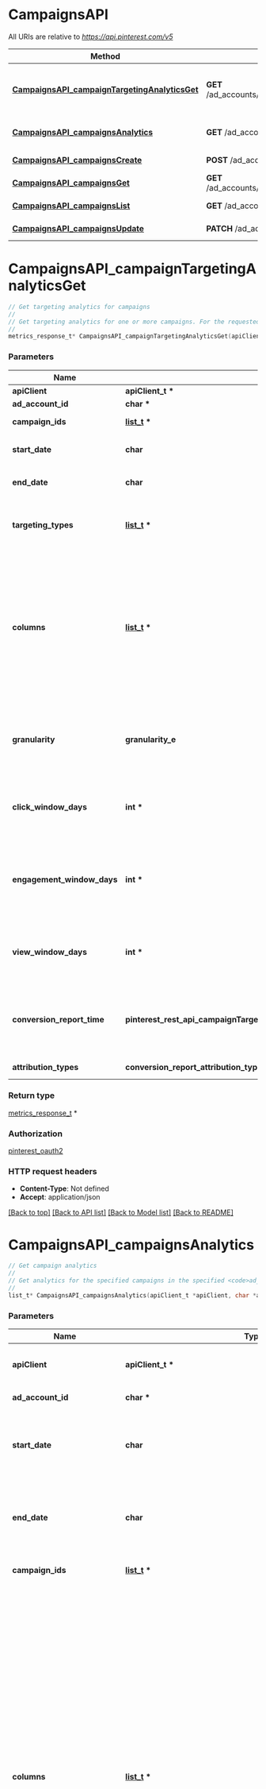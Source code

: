 # CampaignsAPI

All URIs are relative to *https://api.pinterest.com/v5*

Method | HTTP request | Description
------------- | ------------- | -------------
[**CampaignsAPI_campaignTargetingAnalyticsGet**](CampaignsAPI.md#CampaignsAPI_campaignTargetingAnalyticsGet) | **GET** /ad_accounts/{ad_account_id}/campaigns/targeting_analytics | Get targeting analytics for campaigns
[**CampaignsAPI_campaignsAnalytics**](CampaignsAPI.md#CampaignsAPI_campaignsAnalytics) | **GET** /ad_accounts/{ad_account_id}/campaigns/analytics | Get campaign analytics
[**CampaignsAPI_campaignsCreate**](CampaignsAPI.md#CampaignsAPI_campaignsCreate) | **POST** /ad_accounts/{ad_account_id}/campaigns | Create campaigns
[**CampaignsAPI_campaignsGet**](CampaignsAPI.md#CampaignsAPI_campaignsGet) | **GET** /ad_accounts/{ad_account_id}/campaigns/{campaign_id} | Get campaign
[**CampaignsAPI_campaignsList**](CampaignsAPI.md#CampaignsAPI_campaignsList) | **GET** /ad_accounts/{ad_account_id}/campaigns | List campaigns
[**CampaignsAPI_campaignsUpdate**](CampaignsAPI.md#CampaignsAPI_campaignsUpdate) | **PATCH** /ad_accounts/{ad_account_id}/campaigns | Update campaigns


# **CampaignsAPI_campaignTargetingAnalyticsGet**
```c
// Get targeting analytics for campaigns
//
// Get targeting analytics for one or more campaigns. For the requested account and metrics, the response will include the requested metric information (e.g. SPEND_IN_DOLLAR) for the requested target type (e.g. \"age_bucket\") for applicable values (e.g. \"45-49\"). <p/> - The token's user_account must either be the Owner of the specified ad account, or have one of the necessary roles granted to them via <a href=\"https://help.pinterest.com/en/business/article/share-and-manage-access-to-your-ad-accounts\">Business Access</a>: Admin, Analyst, Campaign Manager. - If granularity is not HOUR, the furthest back you can are allowed to pull data is 90 days before the current date in UTC time and the max time range supported is 90 days. - If granularity is HOUR, the furthest back you can are allowed to pull data is 8 days before the current date in UTC time and the max time range supported is 3 days.
//
metrics_response_t* CampaignsAPI_campaignTargetingAnalyticsGet(apiClient_t *apiClient, char *ad_account_id, list_t *campaign_ids, char start_date, char end_date, list_t *targeting_types, list_t *columns, granularity_e granularity, int *click_window_days, int *engagement_window_days, int *view_window_days, pinterest_rest_api_campaignTargetingAnalyticsGet_conversion_report_time_e conversion_report_time, conversion_report_attribution_type_e attribution_types);
```

### Parameters
Name | Type | Description  | Notes
------------- | ------------- | ------------- | -------------
**apiClient** | **apiClient_t \*** | context containing the client configuration |
**ad_account_id** | **char \*** | Unique identifier of an ad account. | 
**campaign_ids** | **[list_t](char.md) \*** | List of Campaign Ids to use to filter the results. | 
**start_date** | **char** | Metric report start date (UTC). Format: YYYY-MM-DD. Cannot be more than 90 days back from today. | 
**end_date** | **char** | Metric report end date (UTC). Format: YYYY-MM-DD. Cannot be more than 90 days past start_date. | 
**targeting_types** | **[list_t](ads_analytics_campaign_targeting_type.md) \*** | Targeting type breakdowns for the report. The reporting per targeting type &lt;br&gt; is independent from each other. [\&quot;AGE_BUCKET_AND_GENDER\&quot;] is in BETA and not yet available to all users. | 
**columns** | **[list_t](char.md) \*** | Columns to retrieve, encoded as a comma-separated string. **NOTE**: Any metrics defined as MICRO_DOLLARS returns a value based on the advertiser profile&#39;s currency field. For USD,($1/1,000,000, or $0.000001 - one one-ten-thousandth of a cent). it&#39;s microdollars. Otherwise, it&#39;s in microunits of the advertiser&#39;s currency.&lt;br/&gt;For example, if the advertiser&#39;s currency is GBP (British pound sterling), all MICRO_DOLLARS fields will be in GBP microunits (1/1,000,000 British pound).&lt;br/&gt;If a column has no value, it may not be returned | 
**granularity** | **granularity_e** | TOTAL - metrics are aggregated over the specified date range.&lt;br&gt; DAY - metrics are broken down daily.&lt;br&gt; HOUR - metrics are broken down hourly.&lt;br&gt;WEEKLY - metrics are broken down weekly.&lt;br&gt;MONTHLY - metrics are broken down monthly | 
**click_window_days** | **int \*** | Number of days to use as the conversion attribution window for a pin click action. Applies to Pinterest Tag conversion metrics. Prior conversion tags use their defined attribution windows. If not specified, defaults to &#x60;30&#x60; days. | [optional] [default to 30]
**engagement_window_days** | **int \*** | Number of days to use as the conversion attribution window for an engagement action. Engagements include saves, closeups, link clicks, and carousel card swipes. Applies to Pinterest Tag conversion metrics. Prior conversion tags use their defined attribution windows. If not specified, defaults to &#x60;30&#x60; days. | [optional] [default to 30]
**view_window_days** | **int \*** | Number of days to use as the conversion attribution window for a view action. Applies to Pinterest Tag conversion metrics. Prior conversion tags use their defined attribution windows. If not specified, defaults to &#x60;1&#x60; day. | [optional] [default to 1]
**conversion_report_time** | **pinterest_rest_api_campaignTargetingAnalyticsGet_conversion_report_time_e** | The date by which the conversion metrics returned from this endpoint will be reported. There are two dates associated with a conversion event: the date that the user interacted with the ad, and the date that the user completed a conversion event. | [optional] [default to &#39;TIME_OF_AD_ACTION&#39;]
**attribution_types** | **conversion_report_attribution_type_e** | List of types of attribution for the conversion report | [optional] 

### Return type

[metrics_response_t](metrics_response.md) *


### Authorization

[pinterest_oauth2](../README.md#pinterest_oauth2)

### HTTP request headers

 - **Content-Type**: Not defined
 - **Accept**: application/json

[[Back to top]](#) [[Back to API list]](../README.md#documentation-for-api-endpoints) [[Back to Model list]](../README.md#documentation-for-models) [[Back to README]](../README.md)

# **CampaignsAPI_campaignsAnalytics**
```c
// Get campaign analytics
//
// Get analytics for the specified campaigns in the specified <code>ad_account_id</code>, filtered by the specified options. - The token's user_account must either be the Owner of the specified ad account, or have one of the necessary roles granted to them via <a href=\"https://help.pinterest.com/en/business/article/share-and-manage-access-to-your-ad-accounts\">Business Access</a>: Admin, Analyst, Campaign Manager. - If granularity is not HOUR, the furthest back you can are allowed to pull data is 90 days before the current date in UTC time and the max time range supported is 90 days. - If granularity is HOUR, the furthest back you can are allowed to pull data is 8 days before the current date in UTC time and the max time range supported is 3 days.
//
list_t* CampaignsAPI_campaignsAnalytics(apiClient_t *apiClient, char *ad_account_id, char start_date, char end_date, list_t *campaign_ids, list_t *columns, granularity_e granularity, int *click_window_days, int *engagement_window_days, int *view_window_days, pinterest_rest_api_campaignsAnalytics_conversion_report_time_e conversion_report_time);
```

### Parameters
Name | Type | Description  | Notes
------------- | ------------- | ------------- | -------------
**apiClient** | **apiClient_t \*** | context containing the client configuration |
**ad_account_id** | **char \*** | Unique identifier of an ad account. | 
**start_date** | **char** | Metric report start date (UTC). Format: YYYY-MM-DD. Cannot be more than 90 days back from today. | 
**end_date** | **char** | Metric report end date (UTC). Format: YYYY-MM-DD. Cannot be more than 90 days past start_date. | 
**campaign_ids** | **[list_t](char.md) \*** | List of Campaign Ids to use to filter the results. | 
**columns** | **[list_t](char.md) \*** | Columns to retrieve, encoded as a comma-separated string. **NOTE**: Any metrics defined as MICRO_DOLLARS returns a value based on the advertiser profile&#39;s currency field. For USD,($1/1,000,000, or $0.000001 - one one-ten-thousandth of a cent). it&#39;s microdollars. Otherwise, it&#39;s in microunits of the advertiser&#39;s currency.&lt;br/&gt;For example, if the advertiser&#39;s currency is GBP (British pound sterling), all MICRO_DOLLARS fields will be in GBP microunits (1/1,000,000 British pound).&lt;br/&gt;If a column has no value, it may not be returned | 
**granularity** | **granularity_e** | TOTAL - metrics are aggregated over the specified date range.&lt;br&gt; DAY - metrics are broken down daily.&lt;br&gt; HOUR - metrics are broken down hourly.&lt;br&gt;WEEKLY - metrics are broken down weekly.&lt;br&gt;MONTHLY - metrics are broken down monthly | 
**click_window_days** | **int \*** | Number of days to use as the conversion attribution window for a pin click action. Applies to Pinterest Tag conversion metrics. Prior conversion tags use their defined attribution windows. If not specified, defaults to &#x60;30&#x60; days. | [optional] [default to 30]
**engagement_window_days** | **int \*** | Number of days to use as the conversion attribution window for an engagement action. Engagements include saves, closeups, link clicks, and carousel card swipes. Applies to Pinterest Tag conversion metrics. Prior conversion tags use their defined attribution windows. If not specified, defaults to &#x60;30&#x60; days. | [optional] [default to 30]
**view_window_days** | **int \*** | Number of days to use as the conversion attribution window for a view action. Applies to Pinterest Tag conversion metrics. Prior conversion tags use their defined attribution windows. If not specified, defaults to &#x60;1&#x60; day. | [optional] [default to 1]
**conversion_report_time** | **pinterest_rest_api_campaignsAnalytics_conversion_report_time_e** | The date by which the conversion metrics returned from this endpoint will be reported. There are two dates associated with a conversion event: the date that the user interacted with the ad, and the date that the user completed a conversion event. | [optional] [default to &#39;TIME_OF_AD_ACTION&#39;]

### Return type

[list_t](campaigns_analytics_response_inner.md) *


### Authorization

[pinterest_oauth2](../README.md#pinterest_oauth2)

### HTTP request headers

 - **Content-Type**: Not defined
 - **Accept**: application/json

[[Back to top]](#) [[Back to API list]](../README.md#documentation-for-api-endpoints) [[Back to Model list]](../README.md#documentation-for-models) [[Back to README]](../README.md)

# **CampaignsAPI_campaignsCreate**
```c
// Create campaigns
//
// Create multiple new campaigns. Every campaign has its own campaign_id and houses one or more ad groups, which contain one or more ads. For more, see <a href=\"https://help.pinterest.com/en/business/article/set-up-your-campaign/\">Set up your campaign</a>. <p/> <strong>Note:</strong> - The values for 'lifetime_spend_cap' and 'daily_spend_cap' are microcurrency amounts based on the currency field set in the advertiser's profile. (e.g. USD) <p/> <p>Microcurrency is used to track very small transactions, based on the currency set in the advertiser’s profile.</p> <p>A microcurrency unit is 10^(-6) of the standard unit of currency selected in the advertiser’s profile.</p>  <p><strong>Equivalency equations</strong>, using dollars as an example currency:</p> <ul>   <li>$1 = 1,000,000 microdollars</li>   <li>1 microdollar = $0.000001 </li> </ul> <p><strong>To convert between currency and microcurrency</strong>, using dollars as an example currency:</p> <ul>   <li>To convert dollars to microdollars, mutiply dollars by 1,000,000</li>   <li>To convert microdollars to dollars, divide microdollars by 1,000,000</li> </ul>
//
campaign_create_response_t* CampaignsAPI_campaignsCreate(apiClient_t *apiClient, char *ad_account_id, list_t *campaign_create_request);
```

### Parameters
Name | Type | Description  | Notes
------------- | ------------- | ------------- | -------------
**apiClient** | **apiClient_t \*** | context containing the client configuration |
**ad_account_id** | **char \*** | Unique identifier of an ad account. | 
**campaign_create_request** | **[list_t](campaign_create_request.md) \*** | Array of campaigns. | 

### Return type

[campaign_create_response_t](campaign_create_response.md) *


### Authorization

[pinterest_oauth2](../README.md#pinterest_oauth2)

### HTTP request headers

 - **Content-Type**: application/json
 - **Accept**: application/json

[[Back to top]](#) [[Back to API list]](../README.md#documentation-for-api-endpoints) [[Back to Model list]](../README.md#documentation-for-models) [[Back to README]](../README.md)

# **CampaignsAPI_campaignsGet**
```c
// Get campaign
//
// Get a specific campaign given the campaign ID.
//
campaign_response_t* CampaignsAPI_campaignsGet(apiClient_t *apiClient, char *ad_account_id, char *campaign_id);
```

### Parameters
Name | Type | Description  | Notes
------------- | ------------- | ------------- | -------------
**apiClient** | **apiClient_t \*** | context containing the client configuration |
**ad_account_id** | **char \*** | Unique identifier of an ad account. | 
**campaign_id** | **char \*** | Campaign ID, must be associated with the ad account ID provided in the path. | 

### Return type

[campaign_response_t](campaign_response.md) *


### Authorization

[pinterest_oauth2](../README.md#pinterest_oauth2)

### HTTP request headers

 - **Content-Type**: Not defined
 - **Accept**: application/json

[[Back to top]](#) [[Back to API list]](../README.md#documentation-for-api-endpoints) [[Back to Model list]](../README.md#documentation-for-models) [[Back to README]](../README.md)

# **CampaignsAPI_campaignsList**
```c
// List campaigns
//
// Get a list of the campaigns in the specified <code>ad_account_id</code>, filtered by the specified options. - The token's user_account must either be the Owner of the specified ad account, or have one of the necessary roles granted to them via <a href=\"https://help.pinterest.com/en/business/article/share-and-manage-access-to-your-ad-accounts\">Business Access</a>: Admin, Analyst, Campaign Manager.
//
campaigns_list_200_response_t* CampaignsAPI_campaignsList(apiClient_t *apiClient, char *ad_account_id, list_t *campaign_ids, list_t *entity_statuses, int *page_size, pinterest_rest_api_campaignsList_order_e order, char *bookmark);
```

### Parameters
Name | Type | Description  | Notes
------------- | ------------- | ------------- | -------------
**apiClient** | **apiClient_t \*** | context containing the client configuration |
**ad_account_id** | **char \*** | Unique identifier of an ad account. | 
**campaign_ids** | **[list_t](char.md) \*** | List of Campaign Ids to use to filter the results. | [optional] 
**entity_statuses** | **[list_t](char.md) \*** | Entity status | [optional] 
**page_size** | **int \*** | Maximum number of items to include in a single page of the response. See documentation on &lt;a href&#x3D;&#39;/docs/reference/pagination/&#39;&gt;Pagination&lt;/a&gt; for more information. | [optional] [default to 25]
**order** | **pinterest_rest_api_campaignsList_order_e** | The order in which to sort the items returned: “ASCENDING” or “DESCENDING” by ID. Note that higher-value IDs are associated with more-recently added items. | [optional] 
**bookmark** | **char \*** | Cursor used to fetch the next page of items | [optional] 

### Return type

[campaigns_list_200_response_t](campaigns_list_200_response.md) *


### Authorization

[pinterest_oauth2](../README.md#pinterest_oauth2)

### HTTP request headers

 - **Content-Type**: Not defined
 - **Accept**: application/json

[[Back to top]](#) [[Back to API list]](../README.md#documentation-for-api-endpoints) [[Back to Model list]](../README.md#documentation-for-models) [[Back to README]](../README.md)

# **CampaignsAPI_campaignsUpdate**
```c
// Update campaigns
//
// Update multiple ad campaigns based on campaign_ids. <p/> <strong>Note:</strong><p/>  - <p>The values for 'lifetime_spend_cap' and 'daily_spend_cap' are microcurrency amounts based on the currency field set in the advertiser's profile. (e.g. USD) <p/> <p>Microcurrency is used to track very small transactions, based on the currency set in the advertiser’s profile.</p> <p>A microcurrency unit is 10^(-6) of the standard unit of currency selected in the advertiser’ s profile.</p> <p><strong>Equivalency equations</strong>, using dollars as an example currency:</p> <ul>   <li>$1 = 1,000,000 microdollars</li>   <li>1 microdollar = $0.000001 </li> </ul> <p><strong>To convert between currency and microcurrency</strong>, using dollars as an example currency:</p> <ul>   <li>To convert dollars to microdollars, mutiply dollars by 1,000,000</li>   <li>To convert microdollars to dollars, divide microdollars by 1,000,000</li> </ul>
//
campaign_update_response_t* CampaignsAPI_campaignsUpdate(apiClient_t *apiClient, char *ad_account_id, list_t *campaign_update_request);
```

### Parameters
Name | Type | Description  | Notes
------------- | ------------- | ------------- | -------------
**apiClient** | **apiClient_t \*** | context containing the client configuration |
**ad_account_id** | **char \*** | Unique identifier of an ad account. | 
**campaign_update_request** | **[list_t](campaign_update_request.md) \*** | Array of campaigns. | 

### Return type

[campaign_update_response_t](campaign_update_response.md) *


### Authorization

[pinterest_oauth2](../README.md#pinterest_oauth2)

### HTTP request headers

 - **Content-Type**: application/json
 - **Accept**: application/json

[[Back to top]](#) [[Back to API list]](../README.md#documentation-for-api-endpoints) [[Back to Model list]](../README.md#documentation-for-models) [[Back to README]](../README.md)

